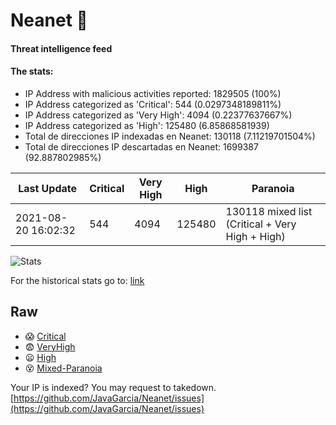 # Neanet :hocho:
#### Threat intelligence feed
#### The stats:

- IP Address with malicious activities reported: 1829505 (100%)
- IP Address categorized as 'Critical':  544 (0.0297348189811%)
- IP Address categorized as 'Very High':  4094 (0.22377637667%)
- IP Address categorized as 'High':  125480 (6.85868581939)
- Total de direcciones IP indexadas en Neanet:  130118 (7.11219701504%)
- Total de direcciones IP descartadas en Neanet:  1699387 (92.887802985%)

| Last Update | Critical | Very High | High | Paranoia |
| --- | --- | --- | --- | --- |
| 2021-08-20 16:02:32 | 544 | 4094 | 125480 | 130118 mixed list (Critical + Very High + High)|

![Stats](https://docs.google.com/spreadsheets/d/e/2PACX-1vSnaNMIXVabIpDJjufMlzH7poXnshF3mgd8Is1g9ytUEzVsP5my4Trn8f-xkoLLQ38xpL3HtmUexLo6/pubchart?oid=501124687&format=image)

For the historical stats go to: [link](/stats.csv)
## Raw
- :scream: [Critical](https://raw.githubusercontent.com/JavaGarcia/Neanet/master/blacklists/neanet_critical.txt)
- :fearful: [VeryHigh](https://raw.githubusercontent.com/JavaGarcia/Neanet/master/blacklists/neanet_veryHigh.txtt)
- :frowning: [High](https://raw.githubusercontent.com/JavaGarcia/Neanet/master/blacklists/neanet_high.txt)
- :dizzy_face: [Mixed-Paranoia](https://raw.githubusercontent.com/JavaGarcia/Neanet/master/blacklists/neanet_all.txt)


Your IP is indexed? You may request to takedown. [https://github.com/JavaGarcia/Neanet/issues](https://github.com/JavaGarcia/Neanet/issues)
















































































































































































































































































































































































































































































































































































































































































































































































































































































































































































































































































































































































































































































































































































































































































































































































































































































































































































































































































































































































































































































































































































































































































































































































































































































































































































































































































































































































































































































































































































































































































































































































































































































































































































































































































































































































































































































































































































































































































































































































































































































































































































































































































































































































































































































































































































































































































































































































































































































































































































































































































































































































































































































































































































































































































































































































































































































































































































































































































































































































































































































































































































































































































































































































































































































































































































































































































































































































































































































































































































































































































































































































































































































































































































































































































































































































































































































































































































































































































































































































































































































































































































































































































































































































































































































